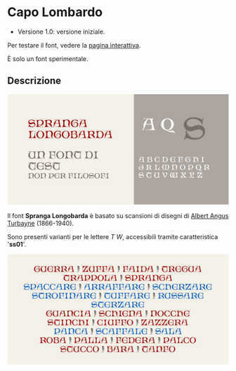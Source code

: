 # Capo Lombardo
- Versione 1.0: versione iniziale.

Per testare il font, vedere la [pagina interattiva](https://m-casanova.github.io/SprangaLongobarda/).

È solo un font sperimentale.

## Descrizione
![image](spranga_1.jpg)

Il font **Spranga Longobarda** è basato su scansioni di disegni di [Albert Angus Turbayne](https://catalog.hathitrust.org/Record/103060432) (1866-1940).

Sono presenti varianti per le lettere _T W_, accessibili tramite caratteristica '**ss01**'.

![image](spranga_2.jpg)

